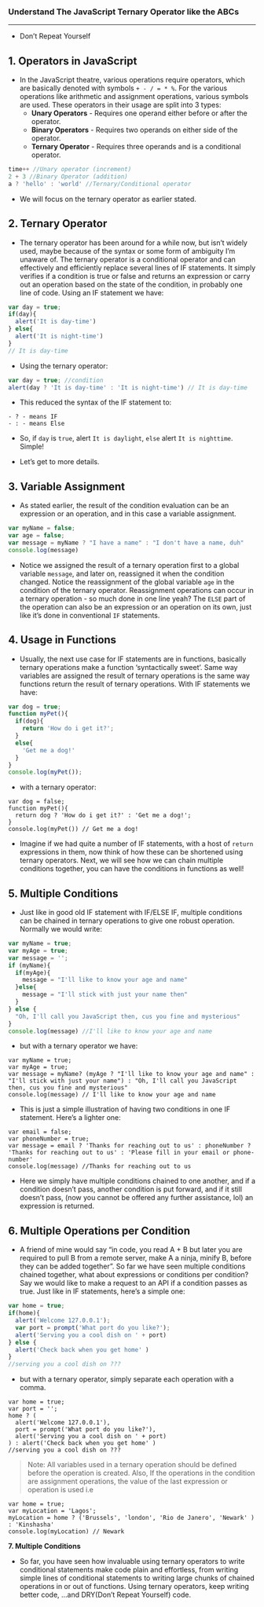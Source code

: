 ### Understand The JavaScript Ternary Operator like the ABCs
---
- Don’t Repeat Yourself

**1. Operators in JavaScript**
---
- In the JavaScript theatre, various operations require operators, which are basically denoted with symbols ```+ - / = * %```. For the various operations like arithmetic and assignment operations, various symbols are used. These operators in their usage are split into 3 types:
  + **Unary Operators** - Requires one operand either before or after the operator.
  + **Binary Operators** - Requires two operands on either side of the operator.
  + **Ternary Operator** - Requires three operands and is a conditional operator.

```javascript
time++ //Unary operator (increment)
2 + 3 //Binary Operator (addition)
a ? 'hello' : 'world' //Ternary/Conditional operator
```
- We will focus on the ternary operator as earlier stated.

**2. Ternary Operator**
---
- The ternary operator has been around for a while now, but isn’t widely used, maybe because of the syntax or some form of ambiguity I’m unaware of. The ternary operator is a conditional operator and can effectively and efficiently replace several lines of IF statements. It simply verifies if a condition is true or false and returns an expression or carry out an operation based on the state of the condition, in probably one line of code. Using an IF statement we have:

```javascript
var day = true;
if(day){
  alert('It is day-time')
} else{
  alert('It is night-time')
}
// It is day-time
```

- Using the ternary operator:

```javascript
var day = true; //condition
alert(day ? 'It is day-time' : 'It is night-time') // It is day-time
```

- This reduced the syntax of the IF statement to:

```
- ? - means IF 
- : - means Else
```

- So, if ```day``` is ```true```, alert ```It is daylight```, ```else``` alert ```It is nighttime```. Simple!

- Let’s get to more details.

**3. Variable Assignment**
---
- As stated earlier, the result of the condition evaluation can be an expression or an operation, and in this case a variable assignment.

```javascript
var myName = false;
var age = false;
var message = myName ? "I have a name" : "I don't have a name, duh"
console.log(message)
```

- Notice we assigned the result of a ternary operation first to a global variable ```message```, and later on, reassigned it when the condition changed. Notice the reassignment of the global variable ```age``` in the condition of the ternary operator. Reassignment operations can occur in a ternary operation - so much done in one line yeah? The ```ELSE``` part of the operation can also be an expression or an operation on its own, just like it’s done in conventional ```IF``` statements.

**4. Usage in Functions**
---

- Usually, the next use case for IF statements are in functions, basically ternary operations make a function ‘syntactically sweet’. Same way variables are assigned the result of ternary operations is the same way functions return the result of ternary operations. With IF statements we have:

```javascript
var dog = true;
function myPet(){
  if(dog){
    return 'How do i get it?';
  }
  else{
    'Get me a dog!'
  }
}
console.log(myPet());
```
- with a ternary operator:

```
var dog = false;
function myPet(){
  return dog ? 'How do i get it?' : 'Get me a dog!';
}
console.log(myPet()) // Get me a dog!
```

- Imagine if we had quite a number of IF statements, with a host of ```return``` expressions in them, now think of how these can be shortened using ternary operators. Next, we will see how we can chain multiple conditions together, you can have the conditions in functions as well!

**5. Multiple Conditions**
---

- Just like in good old IF statement with IF/ELSE IF, multiple conditions can be chained in ternary operations to give one robust operation. Normally we would write:

```javascript
var myName = true;
var myAge = true;
var message = '';
if (myName){
  if(myAge){
    message = "I'll like to know your age and name"
  }else{
    message = "I'll stick with just your name then"
  }
} else {
  "Oh, I'll call you JavaScript then, cus you fine and mysterious"
}
console.log(message) //I'll like to know your age and name
```

- but with a ternary operator we have:

```
var myName = true;
var myAge = true;
var message = myName? (myAge ? "I'll like to know your age and name" : "I'll stick with just your name") : "Oh, I'll call you JavaScript then, cus you fine and mysterious"
console.log(message) // I'll like to know your age and name
```

- This is just a simple illustration of having two conditions in one IF statement. Here’s a lighter one:

```
var email = false;
var phoneNumber = true;
var message = email ? 'Thanks for reaching out to us' : phoneNumber ? 'Thanks for reaching out to us' : 'Please fill in your email or phone-number'
console.log(message) //Thanks for reaching out to us
```

- Here we simply have multiple conditions chained to one another, and if a condition doesn’t pass, another condition is put forward, and if it still doesn’t pass, (now you cannot be offered any further assistance, lol) an expression is returned.

**6. Multiple Operations per Condition**
---

- A friend of mine would say “in code, you read A + B but later you are required to pull B from a remote server, make A a ninja, minify B, before they can be added together”. So far we have seen multiple conditions chained together, what about expressions or conditions per condition? Say we would like to make a request to an API if a condition passes as true. Just like in IF statements, here’s a simple one:

```javascript
var home = true;
if(home){
  alert('Welcome 127.0.0.1');
  var port = prompt('What port do you like?');
  alert('Serving you a cool dish on ' + port)
} else {
  alert('Check back when you get home' )
}
//serving you a cool dish on ???
```

- but with a ternary operator, simply separate each operation with a comma.

```
var home = true;
var port = '';
home ? (
  alert('Welcome 127.0.0.1'),
  port = prompt('What port do you like?'),
  alert('Serving you a cool dish on ' + port)
) : alert('Check back when you get home' )
//serving you a cool dish on ???
```

> Note: All variables used in a ternary operation should be defined before the operation is created. Also, If the operations in the condition are assignment operations, the value of the last expression or operation is used i.e

```
var home = true;
var myLocation = 'Lagos';
myLocation = home ? ('Brussels', 'london', 'Rio de Janero', 'Newark' ) : 'Kinshasha'
console.log(myLocation) // Newark
```

**7. Multiple Conditions**

- So far, you have seen how invaluable using ternary operators to write conditional statements make code plain and effortless, from writing simple lines of conditional statements to writing large chunks of chained operations in or out of functions. Using ternary operators, keep writing better code, …and DRY(Don’t Repeat Yourself) code.

